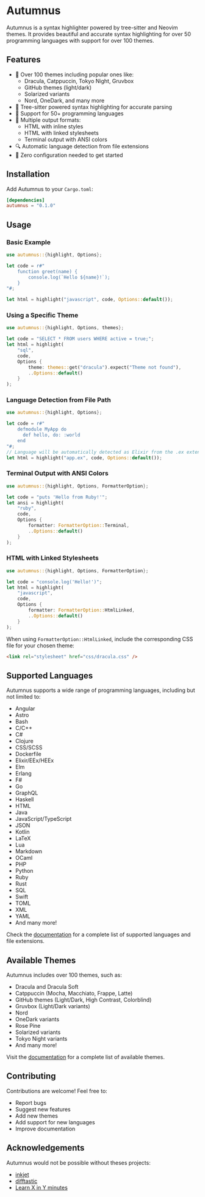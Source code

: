# Autumnus

Autumnus is a syntax highlighter powered by tree-sitter and Neovim themes. It provides beautiful and accurate syntax highlighting for over 50 programming languages with support for over 100 themes.

## Features

- 🎨 Over 100 themes including popular ones like:
  - Dracula, Catppuccin, Tokyo Night, Gruvbox
  - GitHub themes (light/dark)
  - Solarized variants
  - Nord, OneDark, and many more
- 🌳 Tree-sitter powered syntax highlighting for accurate parsing
- 📝 Support for 50+ programming languages
- 🎯 Multiple output formats:
  - HTML with inline styles
  - HTML with linked stylesheets
  - Terminal output with ANSI colors
- 🔍 Automatic language detection from file extensions
- 🚀 Zero configuration needed to get started

## Installation

Add Autumnus to your `Cargo.toml`:

```toml
[dependencies]
autumnus = "0.1.0"
```

## Usage

### Basic Example

```rust
use autumnus::{highlight, Options};

let code = r#"
    function greet(name) {
        console.log(`Hello ${name}!`);
    }
"#;

let html = highlight("javascript", code, Options::default());
```

### Using a Specific Theme

```rust
use autumnus::{highlight, Options, themes};

let code = "SELECT * FROM users WHERE active = true;";
let html = highlight(
    "sql",
    code,
    Options {
        theme: themes::get("dracula").expect("Theme not found"),
        ..Options::default()
    }
);
```

### Language Detection from File Path

```rust
use autumnus::{highlight, Options};

let code = r#"
    defmodule MyApp do
      def hello, do: :world
    end
"#;
// Language will be automatically detected as Elixir from the .ex extension
let html = highlight("app.ex", code, Options::default());
```

### Terminal Output with ANSI Colors

```rust
use autumnus::{highlight, Options, FormatterOption};

let code = "puts 'Hello from Ruby!'";
let ansi = highlight(
    "ruby",
    code,
    Options {
        formatter: FormatterOption::Terminal,
        ..Options::default()
    }
);
```

### HTML with Linked Stylesheets

```rust
use autumnus::{highlight, Options, FormatterOption};

let code = "console.log('Hello!')";
let html = highlight(
    "javascript",
    code,
    Options {
        formatter: FormatterOption::HtmlLinked,
        ..Options::default()
    }
);
```

When using `FormatterOption::HtmlLinked`, include the corresponding CSS file for your chosen theme:

```html
<link rel="stylesheet" href="css/dracula.css" />
```

## Supported Languages

Autumnus supports a wide range of programming languages, including but not limited to:

- Angular
- Astro
- Bash
- C/C++
- C#
- Clojure
- CSS/SCSS
- Dockerfile
- Elixir/EEx/HEEx
- Elm
- Erlang
- F#
- Go
- GraphQL
- Haskell
- HTML
- Java
- JavaScript/TypeScript
- JSON
- Kotlin
- LaTeX
- Lua
- Markdown
- OCaml
- PHP
- Python
- Ruby
- Rust
- SQL
- Swift
- TOML
- XML
- YAML
- And many more!

Check the [documentation](https://docs.rs/autumnus) for a complete list of supported languages and file extensions.

## Available Themes

Autumnus includes over 100 themes, such as:

- Dracula and Dracula Soft
- Catppuccin (Mocha, Macchiato, Frappe, Latte)
- GitHub themes (Light/Dark, High Contrast, Colorblind)
- Gruvbox (Light/Dark variants)
- Nord
- OneDark variants
- Rose Pine
- Solarized variants
- Tokyo Night variants
- And many more!

Visit the [documentation](https://docs.rs/autumnus) for a complete list of available themes.

## Contributing

Contributions are welcome! Feel free to:

- Report bugs
- Suggest new features
- Add new themes
- Add support for new languages
- Improve documentation

## Acknowledgements

Autumnus would not be possible without theses projects:

- [inkjet](https://github.com/Colonial-Dev/inkjet)
- [difftastic](https://github.com/Wilfred/difftastic)
- [Learn X in Y minutes](https://github.com/adambard/learnxinyminutes-docs)
